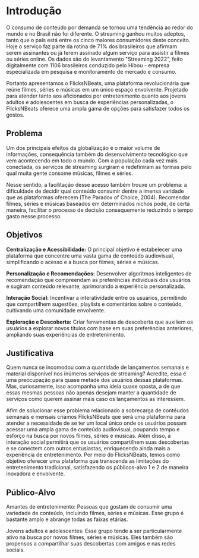 # Introdução

O consumo de conteúdo por demanda se tornou uma tendência ao redor do mundo e no Brasil não foi diferente. O streaming ganhou muitos adeptos, tanto que o país está entre os cinco maiores consumidores deste conceito. Hoje o serviço faz parte da rotina de 71% dos brasileiros que afirmam serem assinantes ou já terem assinado algum serviço para assistir a filmes ou séries online. Os dados são do levantamento "Streaming 2022", feito digitalmente com 1106 brasileiros conduzido pelo Hibou - empresa especializada em pesquisa e monitoramento de mercado e consumo. 

Portanto apresentamos o FlicksNBeats, uma plataforma revolucionária que reúne filmes, séries e músicas em um único espaço envolvente. Projetado para atender tanto aos aficionados por entretenimento quanto aos jovens adultos e adolescentes em busca de experiências personalizadas, o FlicksNBeats oferece uma ampla gama de opções para satisfazer todos os gostos.

 
## Problema

Um dos principais efeitos da globalização é o maior volume de informações, consequência também do desenvolvimento tecnológico que vem acontecendo em todo o mundo. Com a população cada vez mais conectada, os serviços de streaming surgiram e redefiniram as formas pelo qual muita gente consome músicas, filmes e séries.

Nesse sentido, a facilitação desse acesso também trouxe um problema: a dificuldade de decidir qual conteúdo consumir dentre a imensa varidade que as plataformas oferecem (The Paradox of Choice, 2004). Recomendar filmes, séries e músicas baseados em determinados nichos pode, de certa maneira, facilitar o processo de decisão consequemente reduzindo o tempo gasto nesse processo.


## Objetivos

**Centralização e Acessibilidade:** O principal objetivo é estabelecer uma plataforma que concentre uma vasta gama de conteúdo audiovisual, simplificando o acesso e a busca por filmes, séries e músicas.

**Personalização e Recomendações:** Desenvolver algoritmos inteligentes de recomendação que compreendam as preferências individuais dos usuários e sugiram conteúdo relevante, aprimorando a experiência personalizada.

**Interação Social:** Incentivar a interatividade entre os usuários, permitindo que compartilhem sugestões, playlists e comentários sobre o conteúdo, cultivando uma comunidade envolvente.

**Exploração e Descoberta:** Criar ferramentas de descoberta que auxiliem os usuários a explorar novos títulos com base em suas preferências anteriores, ampliando suas experiências de entretenimento.


## Justificativa

Quem nunca se incomodou com a quantidade de lançamentos semanais e material disponível nos inúmeros serviços de streaming? Acredite, essa é uma preocupação para quase metade dos usuários dessas plataformas. Mas, curiosamente, isso acompanha uma ideia quase oposta, a de que essas mesmas pessoas não apenas desejam manter a quantidade de serviços como querem assinar mais caso os lançamentos as interessem.

Afim de solucionar esse problema relacionado a sobrecarga de contéudos semanais e mensais criamos FlicksNBeats que será uma plataforma para atender a necessidade de se ter um local único onde os usuários possam acessar uma ampla gama de conteúdo audiovisual, poupando tempo e esforço na busca por novos filmes, séries e músicas. Além disso, a interação social permitirá que os usuários compartilhem suas descobertas e se conectem com outros entusiastas, enriquecendo ainda mais a experiência de entretenimento. Por meio do FlicksNBeats, temos como objetivo oferecer uma plataforma que transcenda as limitações do entretenimento tradicional, satisfazendo os públicos-alvo 1 e 2 de maneira inovadora e envolvente.


## Público-Alvo

Amantes de entretenimento: Pessoas que gostam de consumir uma variedade de conteúdo, incluindo filmes, séries e músicas. Esse grupo é bastante amplo e abrange todas as faixas etárias.

Jovens adultos e adolescentes: Esse grupo tende a ser particularmente ativo na busca por novos filmes, séries e músicas. Eles também são propensos a compartilhar suas descobertas com amigos e nas redes sociais.
